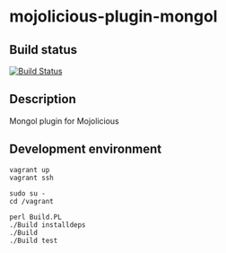 # mojolicious-plugin-mongol

## Build status

[![Build Status](https://travis-ci.org/marghidanu/mojolicious-plugin-mongol.svg?branch=master)](https://travis-ci.org/marghidanu/mojolicious-plugin-mongol)

## Description

Mongol plugin for Mojolicious

## Development environment

	vagrant up
	vagrant ssh

	sudo su -
	cd /vagrant

	perl Build.PL
	./Build installdeps
	./Build
	./Build test
